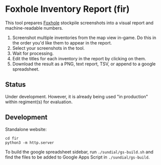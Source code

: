 # Foxhole Inventory Report (fir)

This tool prepares [Foxhole](https://www.foxholegame.com/about-foxhole) stockpile screenshots into a visual report and machine-readable numbers.

1. Screenshot multiple inventories from the map view in-game.  Do this in the order you'd like them to appear in the report.
2. Select your screenshots in the tool.
3. Wait for processing.
4. Edit the titles for each inventory in the report by clicking on them.
5. Download the result as a PNG, text report, TSV, or append to a google spreadsheet.

## Status

Under development. However, it is already being used "in production" within regiment(s) for evaluation. 

## Development

Standalone website:
```
cd fir
python3 -m http.server
```

To build the google spreadsheet sidebar, run `./sundial/gs-build.sh` and find the files to be added to Google Apps Script in `./sundial/gs-build`.

